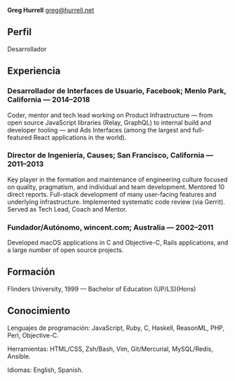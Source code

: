 **Greg Hurrell**
[greg@hurrell.net](mailto:greg@hurrell.net)

## Perfil

Desarrollador

## Experiencia

### Desarrollador de Interfaces de Usuario, Facebook; Menlo Park, California — 2014–2018

Coder, mentor and tech lead working on Product Infrastructure — from open source JavaScript libraries (Relay, GraphQL) to internal build and developer tooling — and Ads Interfaces (among the largest and full-featured React applications in the world).

### Director de Ingeniería, Causes; San Francisco, California — 2011–2013

Key player in the formation and maintenance of engineering culture focused on quality, pragmatism, and individual and team development. Mentored 10 direct reports. Full-stack development of many user-facing features and underlying infrastructure. Implemented systematic code review (via Gerrit). Served as Tech Lead, Coach and Mentor.

### Fundador/Autónomo, wincent.com; Australia — 2002–2011

Developed macOS applications in C and Objective-C, Rails applications, and a large number of open source projects.

## Formación

Flinders University, 1999 — Bachelor of Education (UP/LS)(Hons)

## Conocimiento

Lenguajes de programación: JavaScript, Ruby, C, Haskell, ReasonML, PHP, Perl, Objective-C.

Herramientas: HTML/CSS, Zsh/Bash, Vim, Git/Mercurial, MySQL/Redis, Ansible.

Idiomas: English, Spanish.
